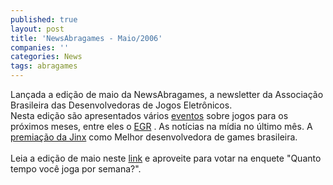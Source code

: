 ```yaml
---
published: true
layout: post
title: 'NewsAbragames - Maio/2006'
companies: ''
categories: News
tags: abragames
---
```

Lan&ccedil;ada a edi&ccedil;&atilde;o de maio da NewsAbragames, a newsletter da Associa&ccedil;&atilde;o Brasileira das Desenvolvedoras de Jogos Eletr&ocirc;nicos.<br />Nesta edi&ccedil;&atilde;o s&atilde;o apresentados v&aacute;rios <a href="{{ site.baseurl }}/index.php?p=cl&amp;t=25">eventos</a>
 sobre jogos para os pr&oacute;ximos meses, entre eles o <a href="{{ site.baseurl }}/index.php?p=c&amp;id=381">EGR</a>
.  As not&iacute;cias na m&iacute;dia no &uacute;ltimo m&ecirc;s. A <a href="{{ site.baseurl }}/index.php?p=c&amp;id=366">premia&ccedil;&atilde;o da Jinx</a>
 como Melhor desenvolvedora de games brasileira.<br /><br />Leia a edi&ccedil;&atilde;o de maio neste <a href="http://www.abragames.com.br/newsletter/arquivo/06/05/">link</a>
 e aproveite para votar na enquete &quot;Quanto tempo voc&ecirc; joga por semana?&quot;.
